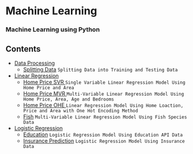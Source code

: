 # Machine Learning
### Machine Learning using Python

## Contents
* [Data Processing](./data-processing)
  * [Splitting Data](./data-processing/splitting-data) ``` Splitting Data into Training and Testing Data ```
* [Linear Regression](./linear-regression)
  * [Home Price SVR ](./linear-regression/home-price-svr) ``` Single Variable Linear Regression Model Using Home Price and Area ```
  * [Home Price MVR ](./linear-regression/home-price-mvr) ``` Multi-Variable Linear Regression Model Using Home Price, Area, Age and Bedrooms ```
  * [Home Price OHE ](./linear-regression/home-price-ohe) ``` Linear Regression Model Using Home Loaction, Price and Area with One Hot Encoding Method ```
  * [Fish](./linear-regression/fish) ``` Multi-Variable Linear Regression Model Using Fish Species Data ```
* [Logistic Regression](./logistic-regression)
  * [Education](./logistic-regression/education) ``` Logistic Regression Model Using Education API Data ```
  * [Insurance Prediction](./logistic-regression/insurance) ``` Logistic Regression Model Using Insurance Data ```
